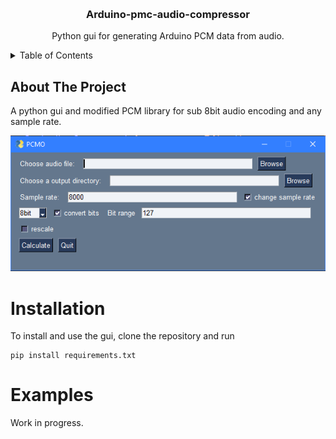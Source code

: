 <a name="readme-top"></a>

<!-- PROJECT LOGO -->
<br />
<div align="center">
  <h3 align="center">Arduino-pmc-audio-compressor</h3>

  <p align="center">
    Python gui for generating Arduino PCM data from audio.
  </p>
</div>

<details>
  <summary>Table of Contents</summary>
  <ol>
    <li>
      <a href="#about-the-project">About The Project</a>
      <ul>
        <li><a href="#built-with">Built With</a></li>
      </ul>
    </li>
    <li>
      <a href="#getting-started">Getting Started</a>
      <ul>
        <li><a href="#prerequisites">Prerequisites</a></li>
        <li><a href="#installation">Installation</a></li>
      </ul>
    </li>
    <li><a href="#usage">Usage</a></li>
    <li><a href="#roadmap">Roadmap</a></li>
    <li><a href="#contributing">Contributing</a></li>
    <li><a href="#license">License</a></li>
    <li><a href="#contact">Contact</a></li>
    <li><a href="#acknowledgments">Acknowledgments</a></li>
  </ol>
</details>

<!-- ABOUT THE PROJECT -->
## About The Project

A python gui and modified PCM library for sub 8bit audio encoding and any sample rate.

![image](/PCMO.png)

# Installation

To install and use the gui, clone the repository and run 
```
pip install requirements.txt
```

# Examples

Work in progress.
